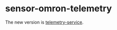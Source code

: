 # sensor-omron-telemetry

The new version is [telemetry-service](https://github.com/usausa/telemetry-service).
